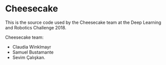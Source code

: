 # Cheesecake
This is the source code used by the Cheesecake team at the Deep Learning and Robotics Challenge 2018.

Cheesecake team: 
- Claudia Winklmayr
- Samuel Bustamante
- Sevim Çalışkan. 
